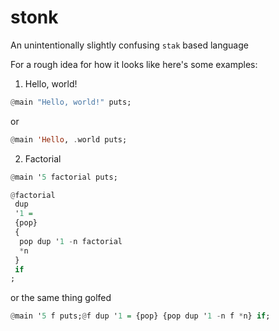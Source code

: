 # stonk
An unintentionally slightly confusing `stak` based language

For a rough idea for how it looks like here's some examples:
1. Hello, world!
```hs
@main "Hello, world!" puts;
```
or
```hs
@main 'Hello, .world puts;
```
2. Factorial
```hs
@main '5 factorial puts;

@factorial
 dup
 '1 =
 {pop}
 {
  pop dup '1 -n factorial
  *n
 }
 if
;
```
or the same thing golfed
```hs
@main '5 f puts;@f dup '1 = {pop} {pop dup '1 -n f *n} if;
```